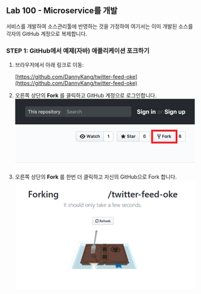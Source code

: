 ﻿
## Lab 100 - Microservice를 개발

서비스를 개발하여 소스관리툴에 반영하는 것을 가정하여 여기서는 이미 개발된 소스를 각자의 GitHub 계정으로 복제합니다.


### **STEP 1**: GitHub에서 예제(자바) 애플리케이션 포크하기

1. 브라우저에서 아래 링크로 이동:

    [https://github.com/DannyKang/twitter-feed-oke](https://github.com/DannyKang/twitter-feed-oke)

2. 오른쪽 상단의 **Fork** 를 클릭하고 GitHub 계정으로 로그인합니다.<br>
  ![](images/100_git_fork_1.png)
  
3. 오른쪽 상단의 **Fork** 를 한번 더 클릭하고 자신의 GitHub으로 Fork 합니다.<br>
  ![](images/100_git_fork_2.png)  